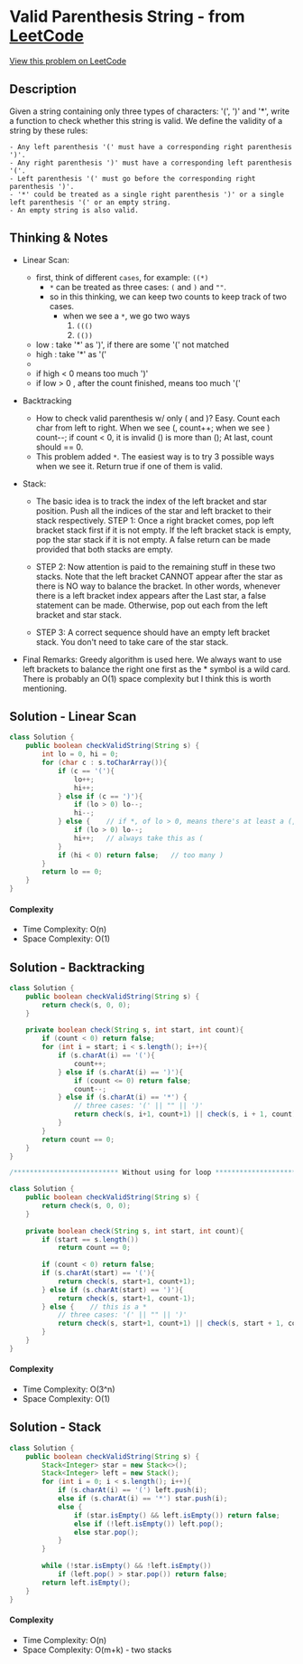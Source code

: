 # Valid Parenthesis String - from [LeetCode](https://leetcode.com)
[View this problem on LeetCode](https://leetcode.com/problems/valid-parenthesis-string/)

## Description
 Given a string containing only three types of characters: '(', ')' and '*', write a function to check whether this string is valid. We define the validity of a string by these rules:

    - Any left parenthesis '(' must have a corresponding right parenthesis ')'.
    - Any right parenthesis ')' must have a corresponding left parenthesis '('.
    - Left parenthesis '(' must go before the corresponding right parenthesis ')'.
    - '*' could be treated as a single right parenthesis ')' or a single left parenthesis '(' or an empty string.
    - An empty string is also valid.

## Thinking & Notes
* Linear Scan:
  - first, think of different `cases`, for example: `((*)`
    - `*` can be treated as three cases: `(` and `)` and `""`.
    - so in this thinking, we can keep two counts to keep track of two cases.
      - when we see a `*`, we go two ways
        1. `((()`
        2. `(())`
  - low : take '*' as ')', if there are some '(' not matched
  - high : take '*' as '('
  - 
  - if high < 0 means too much ')'
  - if low > 0 , after the count finished, means too much '('
  
* Backtracking
    - How to check valid parenthesis w/ only ( and )? Easy. Count each char from left to right. When we see (, count++; when we see ) count--; if count < 0, it is invalid () is more than (); At last, count should == 0.
    - This problem added `*`. The easiest way is to try 3 possible ways when we see it. Return true if one of them is valid.

* Stack:
  - The basic idea is to track the index of the left bracket and star position.
 Push all the indices of the star and left bracket to their stack respectively.
 STEP 1: Once a right bracket comes, pop left bracket stack first if it is not empty. If the left bracket stack is empty, pop the star stack if it is not empty. A false return can be made provided that both stacks are empty.

  - STEP 2: Now attention is paid to the remaining stuff in these two stacks. Note that the left bracket CANNOT appear after the star as there is NO way to balance the bracket. In other words, whenever there is a left bracket index appears after the Last star, a false statement can be made. Otherwise, pop out each from the left bracket and star stack.

  - STEP 3: A correct sequence should have an empty left bracket stack. You don't need to take care of the star stack.

 - Final Remarks: Greedy algorithm is used here. We always want to use left brackets to balance the right one first as the * symbol is a wild card. There is probably an O(1) space complexity but I think this is worth mentioning.

## Solution - Linear Scan
```java
class Solution {
    public boolean checkValidString(String s) {
        int lo = 0, hi = 0;
        for (char c : s.toCharArray()){
            if (c == '('){
                lo++;
                hi++;
            } else if (c == ')'){
                if (lo > 0) lo--;
                hi--;
            } else {    // if *, of lo > 0, means there's at least a (, then take this * as ), so minus 1
                if (lo > 0) lo--;
                hi++;   // always take this as (
            }
            if (hi < 0) return false;   // too many )
        }
        return lo == 0;
    }
}
```
#### Complexity
* Time Complexity: O(n)
* Space Complexity: O(1)

## Solution - Backtracking
```java
class Solution {
    public boolean checkValidString(String s) {
        return check(s, 0, 0);
    }
    
    private boolean check(String s, int start, int count){
        if (count < 0) return false;
        for (int i = start; i < s.length(); i++){
            if (s.charAt(i) == '('){
                count++;
            } else if (s.charAt(i) == ')'){
                if (count <= 0) return false;
                count--;
            } else if (s.charAt(i) == '*') {
                // three cases: '(' || "" || ')'
                return check(s, i+1, count+1) || check(s, i + 1, count) || check(s, i + 1, count - 1);
            }
        }
        return count == 0;
    }
}

/************************** Without using for loop *********************************/

class Solution {
    public boolean checkValidString(String s) {
        return check(s, 0, 0);
    }
    
    private boolean check(String s, int start, int count){
        if (start == s.length())
            return count == 0;
        
        if (count < 0) return false;
        if (s.charAt(start) == '('){
            return check(s, start+1, count+1);
        } else if (s.charAt(start) == ')'){
            return check(s, start+1, count-1);
        } else {    // this is a * 
            // three cases: '(' || "" || ')'
            return check(s, start+1, count+1) || check(s, start + 1, count) || check(s, start + 1, count - 1);
        }
    }
}
```
#### Complexity
* Time Complexity: O(3^n)
* Space Complexity: O(1)

## Solution - Stack
```java
class Solution {
    public boolean checkValidString(String s) {
        Stack<Integer> star = new Stack<>();
        Stack<Integer> left = new Stack();
        for (int i = 0; i < s.length(); i++){
            if (s.charAt(i) == '(') left.push(i);
            else if (s.charAt(i) == '*') star.push(i);
            else {
                if (star.isEmpty() && left.isEmpty()) return false;
                else if (!left.isEmpty()) left.pop();
                else star.pop();
            }
        }
        
        while (!star.isEmpty() && !left.isEmpty())
            if (left.pop() > star.pop()) return false;
        return left.isEmpty();
    }
}
```
#### Complexity
* Time Complexity: O(n)
* Space Complexity: O(m+k) - two stacks
